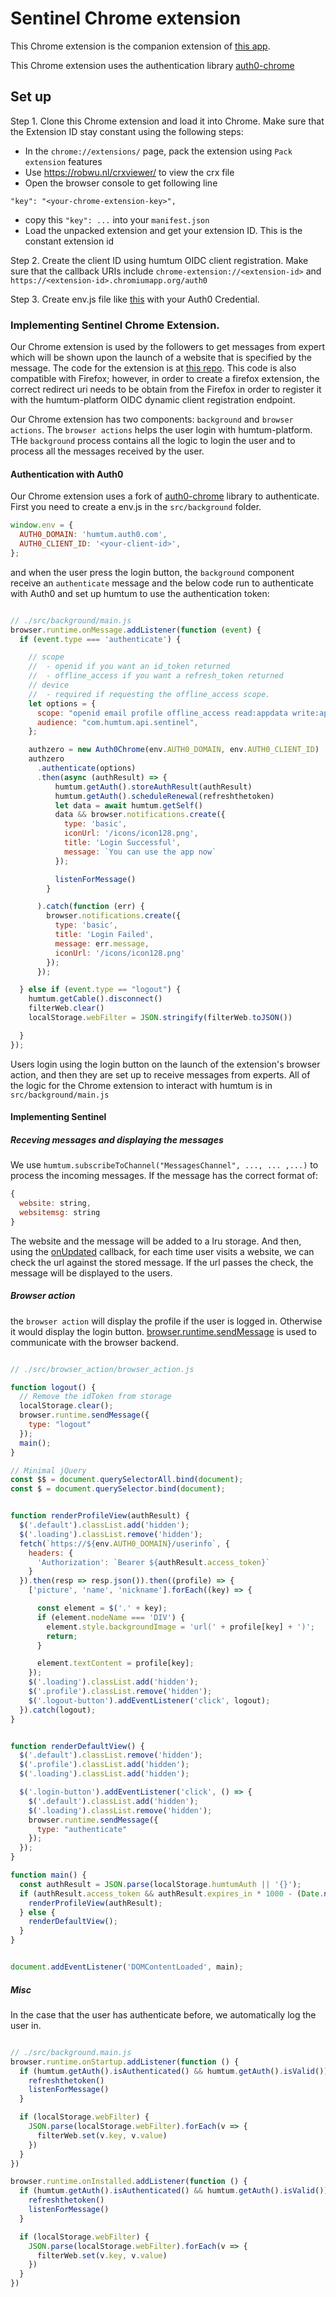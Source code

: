 # Sentinel Chrome extension

This Chrome extension is the companion extension of [this app](https://github.com/anhmiuhv/HumtumNodeExample/tree/master/sentinel).

This Chrome extension uses the authentication library [auth0-chrome](https://github.com/anhmiuhv/auth0-chrome)

## Set up

Step 1. Clone this Chrome extension and load it into Chrome. Make sure that the Extension ID stay constant using the following steps:
* In the `chrome://extensions/` page, pack the extension using `Pack extension` features
* Use https://robwu.nl/crxviewer/ to view the crx file
* Open the browser console to get following line

```
"key": "<your-chrome-extension-key>",
```
* copy this `"key": ...` into your `manifest.json`
* Load the unpacked extension and get your extension ID. This is the constant extension id

Step 2. Create the client ID using humtum OIDC client registration. Make sure that the callback URIs include `chrome-extension://<extension-id>` and `https://<extension-id>.chromiumapp.org/auth0`

Step 3. Create env.js file like [this](src/background/env.js) with your Auth0 Credential.

### Implementing Sentinel Chrome Extension.

Our Chrome extension is used by the followers to get messages from expert which will be shown upon the launch of a website that is specified by the message. The code for the extension is at [this repo](./sentinel). This code is also compatible with Firefox; however, in order to create a firefox extension, the correct redirect uri needs to be obtain from the Firefox in order to register it with the humtum-platform OIDC dynamic client registration endpoint.

Our Chrome extension has two components: `background` and `browser actions`. The `browser actions` helps the user login with humtum-platform. THe `background` process contains all the logic to login the user and to process all the messages received by the user.

#### Authentication with Auth0

Our Chrome extension uses a fork of [auth0-chrome](https://github.com/humtum-platform/auth0-chrome) library to authenticate.
First you need to create a env.js in the `src/background` folder.

```js
window.env = {
  AUTH0_DOMAIN: 'humtum.auth0.com',
  AUTH0_CLIENT_ID: '<your-client-id>',
};
```

and when the user press the login button, the `background` component receive an `authenticate` message and the below code run to authenticate with Auth0 and set up humtum to use the authentication token:

```javascript

// ./src/background/main.js
browser.runtime.onMessage.addListener(function (event) {
  if (event.type === 'authenticate') {

    // scope
    //  - openid if you want an id_token returned
    //  - offline_access if you want a refresh_token returned
    // device
    //  - required if requesting the offline_access scope.
    let options = {
      scope: "openid email profile offline_access read:appdata write:appdata",
      audience: "com.humtum.api.sentinel",
    };

    authzero = new Auth0Chrome(env.AUTH0_DOMAIN, env.AUTH0_CLIENT_ID)
    authzero
      .authenticate(options)
      .then(async (authResult) => {
          humtum.getAuth().storeAuthResult(authResult)
          humtum.getAuth().scheduleRenewal(refreshthetoken)
          let data = await humtum.getSelf()
          data && browser.notifications.create({
            type: 'basic',
            iconUrl: '/icons/icon128.png',
            title: 'Login Successful',
            message: `You can use the app now`
          });

          listenForMessage()
        }

      ).catch(function (err) {
        browser.notifications.create({
          type: 'basic',
          title: 'Login Failed',
          message: err.message,
          iconUrl: '/icons/icon128.png'
        });
      });

  } else if (event.type == "logout") {
    humtum.getCable().disconnect()
    filterWeb.clear()
    localStorage.webFilter = JSON.stringify(filterWeb.toJSON())

  }
});
```

Users login using the login button on the launch of the extension's browser action, and then they are set up to receive messages from experts. All of the logic for the Chrome extension to interact with humtum is in `src/background/main.js`

#### Implementing Sentinel

##### Receving messages and displaying the messages

We use `humtum.subscribeToChannel("MessagesChannel", ..., ... ,...)` to process the incoming messages. If the message has the correct format of:
```js
{
  website: string,
  websitemsg: string
}
```
The website and the message will be added to a lru storage. And then, using the [onUpdated](https://developer.mozilla.org/en-US/docs/Mozilla/Add-ons/WebExtensions/API/tabs/onUpdated) callback, for each time user visits a website, we can check the url against the stored message. If the url passes the check, the message will be displayed to the users.

##### Browser action

the `browser action` will display the profile if the user is logged in. Otherwise it would display the login button. [browser.runtime.sendMessage](https://developer.mozilla.org/en-US/docs/Mozilla/Add-ons/WebExtensions/API/runtime/sendMessage) is used to communicate with the browser backend.

```js

// ./src/browser_action/browser_action.js

function logout() {
  // Remove the idToken from storage
  localStorage.clear();
  browser.runtime.sendMessage({
    type: "logout"
  });
  main();
}

// Minimal jQuery
const $$ = document.querySelectorAll.bind(document);
const $ = document.querySelector.bind(document);


function renderProfileView(authResult) {
  $('.default').classList.add('hidden');
  $('.loading').classList.remove('hidden');
  fetch(`https://${env.AUTH0_DOMAIN}/userinfo`, {
    headers: {
      'Authorization': `Bearer ${authResult.access_token}`
    }
  }).then(resp => resp.json()).then((profile) => {
    ['picture', 'name', 'nickname'].forEach((key) => {

      const element = $('.' + key);
      if (element.nodeName === 'DIV') {
        element.style.backgroundImage = 'url(' + profile[key] + ')';
        return;
      }

      element.textContent = profile[key];
    });
    $('.loading').classList.add('hidden');
    $('.profile').classList.remove('hidden');
    $('.logout-button').addEventListener('click', logout);
  }).catch(logout);
}


function renderDefaultView() {
  $('.default').classList.remove('hidden');
  $('.profile').classList.add('hidden');
  $('.loading').classList.add('hidden');

  $('.login-button').addEventListener('click', () => {
    $('.default').classList.add('hidden');
    $('.loading').classList.remove('hidden');
    browser.runtime.sendMessage({
      type: "authenticate"
    });
  });
}

function main() {
  const authResult = JSON.parse(localStorage.humtumAuth || '{}');
  if (authResult.access_token && authResult.expires_in * 1000 - (Date.now() - authResult.start) > 0) {
    renderProfileView(authResult);
  } else {
    renderDefaultView();
  }
}


document.addEventListener('DOMContentLoaded', main);
```

##### Misc
In the case that the user has authenticate before, we automatically log the user in.
```js

// ./src/background.main.js
browser.runtime.onStartup.addListener(function () {
  if (humtum.getAuth().isAuthenticated() && humtum.getAuth().isValid()) {
    refreshthetoken()
    listenForMessage()
  }

  if (localStorage.webFilter) {
    JSON.parse(localStorage.webFilter).forEach(v => {
      filterWeb.set(v.key, v.value)
    })
  }
})

browser.runtime.onInstalled.addListener(function () {
  if (humtum.getAuth().isAuthenticated() && humtum.getAuth().isValid()) {
    refreshthetoken()
    listenForMessage()
  }

  if (localStorage.webFilter) {
    JSON.parse(localStorage.webFilter).forEach(v => {
      filterWeb.set(v.key, v.value)
    })
  }
})

```